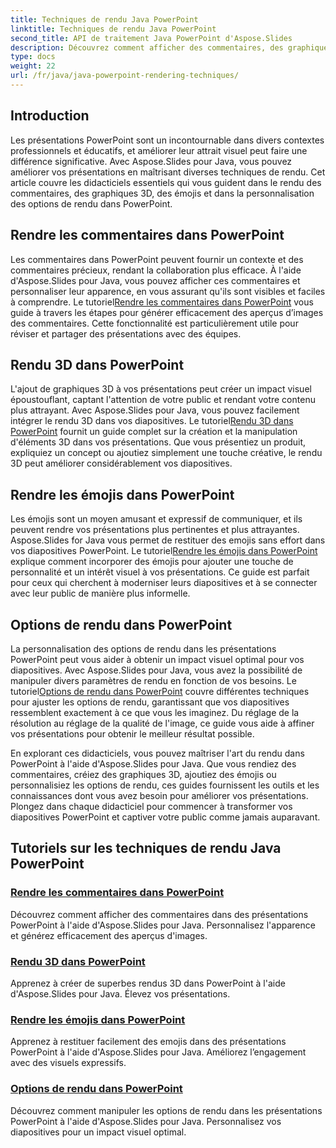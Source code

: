 ```yaml
---
title: Techniques de rendu Java PowerPoint
linktitle: Techniques de rendu Java PowerPoint
second_title: API de traitement Java PowerPoint d'Aspose.Slides
description: Découvrez comment afficher des commentaires, des graphiques 3D, des emojis et bien plus encore dans PowerPoint à l'aide d'Aspose.Slides pour Java. Des didacticiels complets pour des présentations améliorées.
type: docs
weight: 22
url: /fr/java/java-powerpoint-rendering-techniques/
---
```


## Introduction

Les présentations PowerPoint sont un incontournable dans divers contextes professionnels et éducatifs, et améliorer leur attrait visuel peut faire une différence significative. Avec Aspose.Slides pour Java, vous pouvez améliorer vos présentations en maîtrisant diverses techniques de rendu. Cet article couvre les didacticiels essentiels qui vous guident dans le rendu des commentaires, des graphiques 3D, des émojis et dans la personnalisation des options de rendu dans PowerPoint.

## Rendre les commentaires dans PowerPoint

 Les commentaires dans PowerPoint peuvent fournir un contexte et des commentaires précieux, rendant la collaboration plus efficace. À l'aide d'Aspose.Slides pour Java, vous pouvez afficher ces commentaires et personnaliser leur apparence, en vous assurant qu'ils sont visibles et faciles à comprendre. Le tutoriel[Rendre les commentaires dans PowerPoint](./render-comments-powerpoint/) vous guide à travers les étapes pour générer efficacement des aperçus d’images des commentaires. Cette fonctionnalité est particulièrement utile pour réviser et partager des présentations avec des équipes.

## Rendu 3D dans PowerPoint

L'ajout de graphiques 3D à vos présentations peut créer un impact visuel époustouflant, captant l'attention de votre public et rendant votre contenu plus attrayant. Avec Aspose.Slides pour Java, vous pouvez facilement intégrer le rendu 3D dans vos diapositives. Le tutoriel[Rendu 3D dans PowerPoint](./3d-rendering-powerpoint/) fournit un guide complet sur la création et la manipulation d'éléments 3D dans vos présentations. Que vous présentiez un produit, expliquiez un concept ou ajoutiez simplement une touche créative, le rendu 3D peut améliorer considérablement vos diapositives.

## Rendre les émojis dans PowerPoint

 Les émojis sont un moyen amusant et expressif de communiquer, et ils peuvent rendre vos présentations plus pertinentes et plus attrayantes. Aspose.Slides for Java vous permet de restituer des emojis sans effort dans vos diapositives PowerPoint. Le tutoriel[Rendre les émojis dans PowerPoint](./render-emojis-powerpoint/) explique comment incorporer des émojis pour ajouter une touche de personnalité et un intérêt visuel à vos présentations. Ce guide est parfait pour ceux qui cherchent à moderniser leurs diapositives et à se connecter avec leur public de manière plus informelle.

## Options de rendu dans PowerPoint

 La personnalisation des options de rendu dans les présentations PowerPoint peut vous aider à obtenir un impact visuel optimal pour vos diapositives. Avec Aspose.Slides pour Java, vous avez la possibilité de manipuler divers paramètres de rendu en fonction de vos besoins. Le tutoriel[Options de rendu dans PowerPoint](./render-options-powerpoint/) couvre différentes techniques pour ajuster les options de rendu, garantissant que vos diapositives ressemblent exactement à ce que vous les imaginez. Du réglage de la résolution au réglage de la qualité de l'image, ce guide vous aide à affiner vos présentations pour obtenir le meilleur résultat possible.

En explorant ces didacticiels, vous pouvez maîtriser l'art du rendu dans PowerPoint à l'aide d'Aspose.Slides pour Java. Que vous rendiez des commentaires, créiez des graphiques 3D, ajoutiez des émojis ou personnalisiez les options de rendu, ces guides fournissent les outils et les connaissances dont vous avez besoin pour améliorer vos présentations. Plongez dans chaque didacticiel pour commencer à transformer vos diapositives PowerPoint et captiver votre public comme jamais auparavant.
## Tutoriels sur les techniques de rendu Java PowerPoint
### [Rendre les commentaires dans PowerPoint](./render-comments-powerpoint/)
Découvrez comment afficher des commentaires dans des présentations PowerPoint à l'aide d'Aspose.Slides pour Java. Personnalisez l'apparence et générez efficacement des aperçus d'images.
### [Rendu 3D dans PowerPoint](./3d-rendering-powerpoint/)
Apprenez à créer de superbes rendus 3D dans PowerPoint à l'aide d'Aspose.Slides pour Java. Élevez vos présentations.
### [Rendre les émojis dans PowerPoint](./render-emojis-powerpoint/)
Apprenez à restituer facilement des emojis dans des présentations PowerPoint à l'aide d'Aspose.Slides pour Java. Améliorez l’engagement avec des visuels expressifs.
### [Options de rendu dans PowerPoint](./render-options-powerpoint/)
Découvrez comment manipuler les options de rendu dans les présentations PowerPoint à l'aide d'Aspose.Slides pour Java. Personnalisez vos diapositives pour un impact visuel optimal.